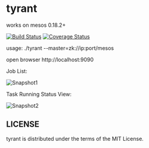tyrant
======
works on mesos 0.18.2+

[![Build Status](https://drone.io/github.com/ngaut/tyrant/status.png)](https://drone.io/github.com/ngaut/tyrant/latest)
[![Coverage Status](https://coveralls.io/repos/ngaut/tyrant/badge.png?branch=master)](https://coveralls.io/r/ngaut/tyrant)

usage:
./tyrant --master=zk://ip:port/mesos

open browser http://localhost:9090

Job List:

![Snapshot1](https://raw.githubusercontent.com/ngaut/tyrant/master/docs/snapshot/snapshot-1.png)

Task Running Status View:

![Snapshot2](https://raw.githubusercontent.com/ngaut/tyrant/master/docs/snapshot/snapshot-3.png)


	
## LICENSE

tyrant is distributed under the terms of the MIT License. 

